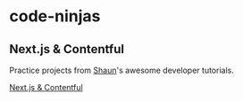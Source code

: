 # code-ninjas

## Next.js & Contentful

Practice projects from [Shaun](https://github.com/iamshaunjp)'s awesome developer tutorials.

[Next.js & Contentful](https://www.youtube.com/playlist?list=PL4cUxeGkcC9jClk8wl1yJcN3Zlrr8YSA1)